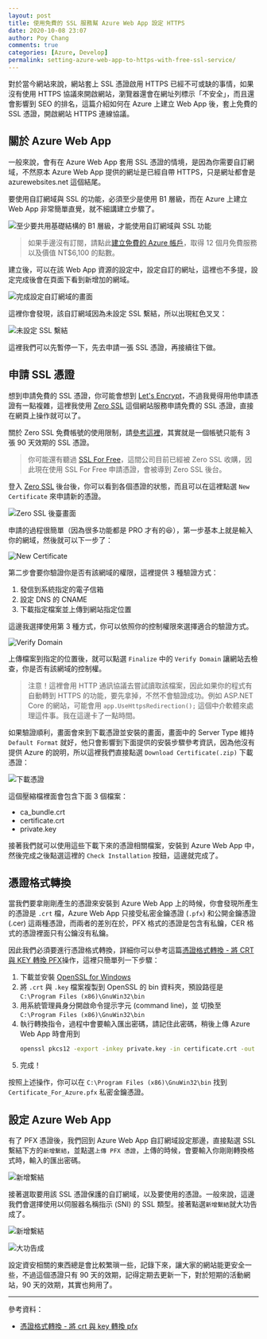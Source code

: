 ```yaml
---
layout: post
title: 使用免費的 SSL 服務幫 Azure Web App 設定 HTTPS
date: 2020-10-08 23:07
author: Poy Chang
comments: true
categories: [Azure, Develop]
permalink: setting-azure-web-app-to-https-with-free-ssl-service/
---
```


對於當今網站來說，網站套上 SSL 憑證啟用 HTTPS 已經不可或缺的事情，如果沒有使用 HTTPS 協議來開啟網站，瀏覽器還會在網址列標示「不安全」，而且還會影響到 SEO 的排名，這篇介紹如何在 Azure 上建立 Web App 後，套上免費的 SSL 憑證，開啟網站 HTTPS 連線協議。

## 關於 Azure Web App

一般來說，會有在 Azure Web App 套用 SSL 憑證的情境，是因為你需要自訂網域，不然原本 Azure Web App 提供的網址是已經自帶 HTTPS，只是網址都會是 azurewebsites.net 這個結尾。

要使用自訂網域與 SSL 的功能，必須至少是使用 B1 層級，而在 Azure 上建立 Web App 非常簡單直覺，就不細講建立步驟了。

![至少要共用基礎結構的 B1 層級，才能使用自訂網域與 SSL 功能](https://i.imgur.com/cvf44dg.png)

>如果手邊沒有訂閱，請點此[建立免費的 Azure 帳戶](https://azure.microsoft.com/zh-tw/free/)，取得 12 個月免費服務以及價值 NT$6,100 的點數。

建立後，可以在該 Web App 資源的設定中，設定自訂的網址，這裡也不多提，設定完成後會在頁面下看到新增加的網域。

![完成設定自訂網域的畫面](https://i.imgur.com/KPQLbVj.png)

這裡你會發現，該自訂網域因為未設定 SSL 繫結，所以出現紅色叉叉：

![未設定 SSL 繫結](https://i.imgur.com/IZ0roAv.png)

這裡我們可以先暫停一下，先去申請一張 SSL 憑證，再接續往下做。

## 申請 SSL 憑證

想到申請免費的 SSL 憑證，你可能會想到 [Let's Encrypt](https://letsencrypt.org/zh-tw/)，不過我覺得用他申請憑證有一點複雜，這裡我使用 [Zero SSL](https://zerossl.com/) 這個網站服務申請免費的 SSL 憑證，直接在網頁上操作就可以了。

關於 Zero SSL 免費帳號的使用限制，請[參考這裡](https://zerossl.com/pricing/)，其實就是一個帳號只能有 3 張 90 天效期的 SSL 憑證。

>你可能還有聽過 [SSL For Free](https://www.sslforfree.com/)，這間公司目前已經被 Zero SSL 收購，因此現在使用 SSL For Free 申請憑證，會被導到 Zero SSL 後台。

登入 [Zero SSL](https://zerossl.com/) 後台後，你可以看到各個憑證的狀態，而且可以在這裡點選 `New Certificate` 來申請新的憑證。

![Zero SSL 後臺畫面](https://i.imgur.com/vMUNQtk.png)

申請的過程很簡單（因為很多功能都是 PRO 才有的😆），第一步基本上就是輸入你的網域，然後就可以下一步了：

![New Certificate](https://i.imgur.com/HhqZbga.png)

第二步會要你驗證你是否有該網域的權限，這裡提供 3 種驗證方式：

1. 發信到系統指定的電子信箱
2. 設定 DNS 的 CNAME
3. 下載指定檔案並上傳到網站指定位置

這邊我選擇使用第 3 種方式，你可以依照你的控制權限來選擇適合的驗證方式。

![Verify Domain](https://i.imgur.com/pAisiEu.png)

上傳檔案到指定的位置後，就可以點選 `Finalize` 中的 `Verify Domain` 讓網站去檢查，你是否有該網域的控制權。

>注意！這裡會用 HTTP 通訊協議去嘗試讀取該檔案，因此如果你的程式有自動轉到 HTTPS 的功能，要先拿掉，不然不會驗證成功。例如 ASP.NET Core 的網站，可能會用 `app.UseHttpsRedirection();` 這個中介軟體來處理這件事。我在這邊卡了一點時間。

如果驗證順利，畫面會來到下載憑證並安裝的畫面，畫面中的 Server Type 維持 `Default Format` 就好，他只會影響到下面提供的安裝步驟參考資訊，因為他沒有提供 Azure 的說明，所以這裡我們直接點選 `Download Certificate(.zip)` 下載憑證：

![下載憑證](https://i.imgur.com/YUmImRd.png)

這個壓縮檔裡面會包含下面 3 個檔案：

- ca_bundle.crt
- certificate.crt
- private.key

接著我們就可以使用這些下載下來的憑證相關檔案，安裝到 Azure Web App 中，然後完成之後點選這裡的 `Check Installation` 按鈕，這邊就完成了。

## 憑證格式轉換

當我們要拿剛剛產生的憑證來安裝到 Azure Web App 上的時候，你會發現所產生的憑證是 `.crt` 檔，Azure Web App 只接受私密金鑰憑證 (`.pfx`) 和公開金鑰憑證 (.cer) 這兩種憑證，而兩者的差別在於，PFX 格式的憑證是包含有私鑰，CER 格式的憑證裡面只有公鑰沒有私鑰。

因此我們必須要進行憑證格式轉換，詳細你可以參考這篇[憑證格式轉換 - 將 CRT 與 KEY 轉換 PFX](http://dog0416.blogspot.com/2017/08/opensslwindows-crt-key-pfx.html)操作，這裡只簡單列一下步驟：

1. 下載並安裝 [OpenSSL for Windows](http://gnuwin32.sourceforge.net/packages/openssl.htm)
2. 將 `.crt` 與 `.key` 檔案複製到 OpenSSL 的 bin 資料夾，預設路徑是 `C:\Program Files (x86)\GnuWin32\bin`
3. 用系統管理員身分開啟命令提示字元 (command line)，並 切換至 `C:\Program Files (x86)\GnuWin32\bin`
4. 執行轉換指令，過程中會要輸入匯出密碼，請記住此密碼，稍後上傳 Azure Web App 時會用到
    ```bash
    openssl pkcs12 -export -inkey private.key -in certificate.crt -out Certificate_For_Azure.pfx
    ```
5. 完成！

按照上述操作，你可以在 `C:\Program Files (x86)\GnuWin32\bin` 找到 `Certificate_For_Azure.pfx` 私密金鑰憑證。

## 設定 Azure Web App

有了 PFX 憑證後，我們回到 Azure Web App 自訂網域設定那邊，直接點選 SSL 繫結下方的`新增繫結`，並點選`上傳 PFX 憑證`，上傳的時候，會要輸入你剛剛轉換格式時，輸入的匯出密碼。

![新增繫結](https://i.imgur.com/cHDdIDi.png)

接著選取要用該 SSL 憑證保護的自訂網域，以及要使用的憑證。一般來說，這邊我們會選擇使用以伺服器名稱指示 (SNI) 的 SSL 類型。接著點選`新增繫結`就大功告成了。

![新增繫結](https://i.imgur.com/jAosjpB.png)

![大功告成](https://i.imgur.com/z8G3npZ.png)

設定資安相關的東西總是會比較繁瑣一些，記錄下來，讓大家的網站能更安全一些，不過這個憑證只有 90 天的效期，記得定期去更新一下，對於短期的活動網站，90 天的效期，其實也夠用了。

----------

參考資料：

* [憑證格式轉換 - 將 crt 與 key 轉換 pfx](https://dog0416.blogspot.com/2017/08/opensslwindows-crt-key-pfx.html)

